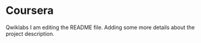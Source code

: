 # Coursera
Qwiklabs 
I am editing the README file. Adding some more details about the project description.

